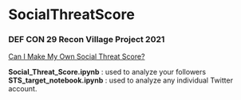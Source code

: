 # SocialThreatScore

### DEF CON 29 Recon Village Project 2021

[Can I Make My Own Social Threat Score?](https://www.youtube.com/watch?v=uMwoRNGgUs4)


__Social_Threat_Score.ipynb__ : used to analyze your followers  
__STS_target_notebook.ipynb__ : used to analyze any individual Twitter account. 
